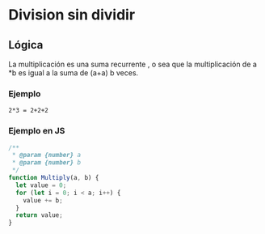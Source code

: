 # Division sin dividir

## Lógica
La multiplicación es una suma recurrente , o sea que la multiplicación de a *b es igual a la suma de (a+a) b veces.

### Ejemplo

```
2*3 = 2+2+2

```

### Ejemplo en JS

```js
/**
 * @param {number} a
 * @param {number} b
 */
function Multiply(a, b) {
  let value = 0;
  for (let i = 0; i < a; i++) {
    value += b;
  }
  return value;
}
```